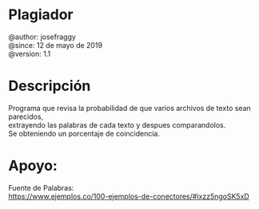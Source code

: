# Plagiador
 @author: josefraggy <br />
 @since: 12 de mayo de 2019 <br />
 @version: 1.1 <br />

# Descripción
Programa que revisa la probabilidad de que varios archivos de texto sean parecidos,<br /> extrayendo las palabras de cada texto y despues comparandolos. <br />
Se obteniendo un porcentaje de coincidencia.

# Apoyo:
Fuente de Palabras: <br />
https://www.ejemplos.co/100-ejemplos-de-conectores/#ixzz5ngoSK5xD
